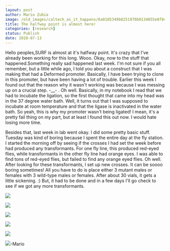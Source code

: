 ```yaml
---
layout: post
author: Mario Zubia
image: /old_images/caltech_as_it_happens/6a0105349b8251970b0134855e8f8c970c.jpg
title: The halfway point is almost here! 
categories: [research]
status: Publish
date: 2010-07-13
---
```


Hello peoples,SURF is almost at it's halfway point. It's crazy that I've already been working for this long. Wooo. Okay, now to the stuff that happened.Something really sad happened last week. I'm not sure if you all remember, but a little while ago, I told you about a construct that I was making that had a Deformed promoter. Basically, I have been trying to clone in this promoter, but have been having a lot of trouble. Earlier this week I found out that the reason why it wasn't working was because I was messing up on a crucial step. -__- . Oh well. Basically, in my notebook I read that we had to incubate the ligation, so the first thought that came into my head was in the 37 degree water bath. Well, it turns out that I was supposed to incubate at room temperature and that the ligase is inactivated in the water bath. So yeah, this is why my promoter wasn't being ligated! I mean, it's a pretty fail thing on my part, but at least I found this out now. I would hate losing more time.

Besides that, last week in lab went okay. I did some pretty basic stuff. Tuesday was kind of boring because I spent the entire day at the fly station. I started the morning off by seeing if the crosses I had set the week before had produced any transformants. For one fly line, this produced red-eyed flies, while transformants in the other fly line had orange eyes. I was able to find tons of red-eyed flies, but failed to find any orange eyed flies. Oh well. After looking for these transformants, I set up new crosses. It can be soooo boring sometimes! All you have to do is place either 3 mutant males or females with 3 wild-type males or females. After about 30 vials, it gets a little sickening. :) But, it had to be done and in a few days I'll go check to see if we got any more transformants.


![](/old_images/caltech_as_it_happens/6a0105349b8251970b0133f238d5f5970b.jpg)

![](/old_images/caltech_as_it_happens/6a0105349b8251970b0134855e923b970c.jpg)

![](/old_images/caltech_as_it_happens/6a0105349b8251970b0134855e92b2970c.jpg)

![](/old_images/caltech_as_it_happens/6a0105349b8251970b0134855e931c970c.jpg)

![](/old_images/caltech_as_it_happens/6a0105349b8251970b0133f238d864970b.jpg)

![](/old_images/caltech_as_it_happens/6a0105349b8251970b0134855e93ad970c.jpg)-Mario

